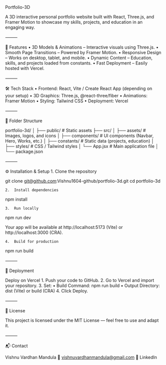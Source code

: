 Portfolio-3D

A 3D interactive personal portfolio website built with React, Three.js, and Framer Motion to showcase my skills, projects, and education in an engaging way.

⸻

🚀 Features
• 3D Models & Animations – Interactive visuals using Three.js.
• Smooth Page Transitions – Powered by Framer Motion.
• Responsive Design – Works on desktop, tablet, and mobile.
• Dynamic Content – Education, skills, and projects loaded from constants.
• Fast Deployment – Easily hosted with Vercel.

⸻

🛠 Tech Stack
• Frontend: React, Vite / Create React App (depending on your setup)
• 3D Graphics: Three.js, @react-three/fiber
• Animations: Framer Motion
• Styling: Tailwind CSS
• Deployment: Vercel

⸻

📂 Folder Structure

portfolio-3d/
│
├── public/ # Static assets
├── src/
│ ├── assets/ # Images, logos, and icons
│ ├── components/ # UI components (Navbar, Hero, Works, etc.)
│ ├── constants/ # Static data (projects, education)
│ ├── styles/ # CSS / Tailwind styles
│ └── App.jsx # Main application file
│
└── package.json

⸻

⚙️ Installation & Setup 1. Clone the repository

git clone git@github.com:Vishnu1604-github/portfolio-3d.git
cd portfolio-3d

    2.	Install dependencies

npm install

    3.	Run locally

npm run dev

Your app will be available at http://localhost:5173 (Vite) or http://localhost:3000 (CRA).

    4.	Build for production

npm run build

⸻

🚀 Deployment

Deploy on Vercel 1. Push your code to GitHub. 2. Go to Vercel and import your repository. 3. Set:
• Build Command: npm run build
• Output Directory: dist (Vite) or build (CRA) 4. Click Deploy.

⸻

📜 License

This project is licensed under the MIT License — feel free to use and adapt it.

⸻

📬 Contact

Vishnu Vardhan Mandula
📧 vishnuvardhanmandula@gmail.com
🔗 LinkedIn
